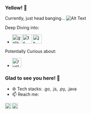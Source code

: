 ### Yellow! :cowboy_hat_face:
Currently, just head banging...
![Alt Text](https://media.giphy.com/media/11dR2hEgtN5KoM/giphy.gif)

Deep Diving into:
- <img src="https://raw.githubusercontent.com/yurijserrano/Github-Profile-Readme-Logos/master/programming%20languages/go.svg" alt="golang" width="30"/> <img src="https://raw.githubusercontent.com/yurijserrano/Github-Profile-Readme-Logos/master/programming%20languages/typescript.svg" alt="ts" width="30"/> <img src="https://github.com/yurijserrano/Github-Profile-Readme-Logos/blob/master/programming%20languages/javascript.svg" alt="js" width="30"/>

Potentially Curious about:
+ <img src="https://raw.githubusercontent.com/yurijserrano/Github-Profile-Readme-Logos/master/programming%20languages/rust.svg" alt="rust" width="30"/>

### Glad to see you here! 🤩 &nbsp;

- ⚙️ Tech stacks: .go, .js, .py, .java
- 📫 Reach me: 
<a href="[https://twitter.com/MohitCh57795811](https://twitter.com/khamiruf)">
  <img align="left" alt="Khamiruf's Twitter" width="20px" src="https://cdn.jsdelivr.net/npm/simple-icons@v3/icons/twitter.svg" />
</a>
<a href="https://www.linkedin.com/in/khairul-amiruf/">
  <img align="left" alt="Khamiruf's Linkdein" width="20px" src="https://cdn.jsdelivr.net/npm/simple-icons@v3/icons/linkedin.svg" />
</a>

<!--
**khamiruf/khamiruf** is a ✨ _special_ ✨ repository because its `README.md` (this file) appears on your GitHub profile.

Here are some ideas to get you started:

- 🔭 I’m currently working on ...
- 🌱 I’m currently learning ...
- 👯 I’m looking to collaborate on ...
- 🤔 I’m looking for help with ...
- 💬 Ask me about ...
- 📫 How to reach me: ...
- 😄 Pronouns: ...
- ⚡ Fun fact: ...
-->
